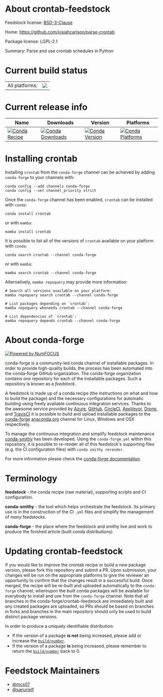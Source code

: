 About crontab-feedstock
=======================

Feedstock license: [BSD-3-Clause](https://github.com/conda-forge/crontab-feedstock/blob/main/LICENSE.txt)

Home: https://github.com/josiahcarlson/parse-crontab

Package license: LGPL-2.1

Summary: Parse and use crontab schedules in Python

Current build status
====================


<table><tr><td>All platforms:</td>
    <td>
      <a href="https://dev.azure.com/conda-forge/feedstock-builds/_build/latest?definitionId=5531&branchName=main">
        <img src="https://dev.azure.com/conda-forge/feedstock-builds/_apis/build/status/crontab-feedstock?branchName=main">
      </a>
    </td>
  </tr>
</table>

Current release info
====================

| Name | Downloads | Version | Platforms |
| --- | --- | --- | --- |
| [![Conda Recipe](https://img.shields.io/badge/recipe-crontab-green.svg)](https://anaconda.org/conda-forge/crontab) | [![Conda Downloads](https://img.shields.io/conda/dn/conda-forge/crontab.svg)](https://anaconda.org/conda-forge/crontab) | [![Conda Version](https://img.shields.io/conda/vn/conda-forge/crontab.svg)](https://anaconda.org/conda-forge/crontab) | [![Conda Platforms](https://img.shields.io/conda/pn/conda-forge/crontab.svg)](https://anaconda.org/conda-forge/crontab) |

Installing crontab
==================

Installing `crontab` from the `conda-forge` channel can be achieved by adding `conda-forge` to your channels with:

```
conda config --add channels conda-forge
conda config --set channel_priority strict
```

Once the `conda-forge` channel has been enabled, `crontab` can be installed with `conda`:

```
conda install crontab
```

or with `mamba`:

```
mamba install crontab
```

It is possible to list all of the versions of `crontab` available on your platform with `conda`:

```
conda search crontab --channel conda-forge
```

or with `mamba`:

```
mamba search crontab --channel conda-forge
```

Alternatively, `mamba repoquery` may provide more information:

```
# Search all versions available on your platform:
mamba repoquery search crontab --channel conda-forge

# List packages depending on `crontab`:
mamba repoquery whoneeds crontab --channel conda-forge

# List dependencies of `crontab`:
mamba repoquery depends crontab --channel conda-forge
```


About conda-forge
=================

[![Powered by
NumFOCUS](https://img.shields.io/badge/powered%20by-NumFOCUS-orange.svg?style=flat&colorA=E1523D&colorB=007D8A)](https://numfocus.org)

conda-forge is a community-led conda channel of installable packages.
In order to provide high-quality builds, the process has been automated into the
conda-forge GitHub organization. The conda-forge organization contains one repository
for each of the installable packages. Such a repository is known as a *feedstock*.

A feedstock is made up of a conda recipe (the instructions on what and how to build
the package) and the necessary configurations for automatic building using freely
available continuous integration services. Thanks to the awesome service provided by
[Azure](https://azure.microsoft.com/en-us/services/devops/), [GitHub](https://github.com/),
[CircleCI](https://circleci.com/), [AppVeyor](https://www.appveyor.com/),
[Drone](https://cloud.drone.io/welcome), and [TravisCI](https://travis-ci.com/)
it is possible to build and upload installable packages to the
[conda-forge](https://anaconda.org/conda-forge) [anaconda.org](https://anaconda.org/)
channel for Linux, Windows and OSX respectively.

To manage the continuous integration and simplify feedstock maintenance
[conda-smithy](https://github.com/conda-forge/conda-smithy) has been developed.
Using the ``conda-forge.yml`` within this repository, it is possible to re-render all of
this feedstock's supporting files (e.g. the CI configuration files) with ``conda smithy rerender``.

For more information please check the [conda-forge documentation](https://conda-forge.org/docs/).

Terminology
===========

**feedstock** - the conda recipe (raw material), supporting scripts and CI configuration.

**conda-smithy** - the tool which helps orchestrate the feedstock.
                   Its primary use is in the construction of the CI ``.yml`` files
                   and simplify the management of *many* feedstocks.

**conda-forge** - the place where the feedstock and smithy live and work to
                  produce the finished article (built conda distributions)


Updating crontab-feedstock
==========================

If you would like to improve the crontab recipe or build a new
package version, please fork this repository and submit a PR. Upon submission,
your changes will be run on the appropriate platforms to give the reviewer an
opportunity to confirm that the changes result in a successful build. Once
merged, the recipe will be re-built and uploaded automatically to the
`conda-forge` channel, whereupon the built conda packages will be available for
everybody to install and use from the `conda-forge` channel.
Note that all branches in the conda-forge/crontab-feedstock are
immediately built and any created packages are uploaded, so PRs should be based
on branches in forks and branches in the main repository should only be used to
build distinct package versions.

In order to produce a uniquely identifiable distribution:
 * If the version of a package **is not** being increased, please add or increase
   the [``build/number``](https://docs.conda.io/projects/conda-build/en/latest/resources/define-metadata.html#build-number-and-string).
 * If the version of a package **is** being increased, please remember to return
   the [``build/number``](https://docs.conda.io/projects/conda-build/en/latest/resources/define-metadata.html#build-number-and-string)
   back to 0.

Feedstock Maintainers
=====================

* [@mcs07](https://github.com/mcs07/)
* [@sanurielf](https://github.com/sanurielf/)

